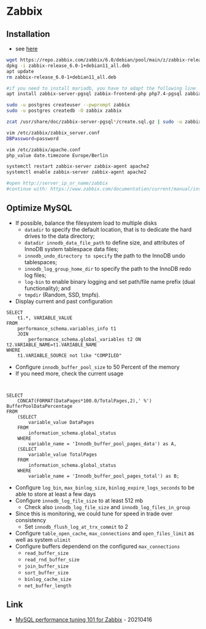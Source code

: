 # Zabbix

## Installation

* see [here](https://www.zabbix.com/download?zabbix=6.0&os_distribution=debian&os_version=11_bullseye&db=mysql&ws=apache)

```bash
wget https://repo.zabbix.com/zabbix/6.0/debian/pool/main/z/zabbix-release/zabbix-release_6.0-1+debian11_all.deb
dpkg -i zabbix-release_6.0-1+debian11_all.deb
apt update
rm zabbix-release_6.0-1+debian11_all.deb

#if you need to install mariadb, you have to adapt the following line
apt install zabbix-server-pgsql zabbix-frontend-php php7.4-pgsql zabbix-apache-conf zabbix-agent

sudo -u postgres createuser --pwprompt zabbix
sudo -u postgres createdb -O zabbix zabbix 

zcat /usr/share/doc/zabbix-server-pgsql*/create.sql.gz | sudo -u zabbix psql zabbix 

vim /etc/zabbix/zabbix_server.conf 
DBPassword=password

vim /etc/zabbix/apache.conf
php_value date.timezone Europe/Berlin

systemctl restart zabbix-server zabbix-agent apache2
systemctl enable zabbix-server zabbix-agent apache2 

#open http://server_ip_or_name/zabbix
#continue with: https://www.zabbix.com/documentation/current/manual/installation/install#installing_frontend
```

## Optimize MySQL

* If possible, balance the filesystem load to multiple disks
    * `datadir` to specify the default location, that is to dedicate the hard drives to the data directory;
    * `datadir innodb_data_file_path` to define size, and attributes of InnoDB system tablespace data files;
    * `innodb_undo_directory to specify` the path to the InnoDB undo tablespaces;
    * `innodb_log_group_home_dir` to specify the path to the InnoDB redo log files;
    * `log-bin` to enable binary logging and set path/file name prefix (dual functionality); and
    * `tmpdir` (Random, SSD, tmpfs).
* Display current and past configuration
```
SELECT
    t1.*, VARIABLE_VALUE
FROM 
    performance_schema.variables_info t1
    JOIN
        performance_schema.global_variables t2 ON t2.VARIABLE_NAME=t1.VARIABLE_NAME
WHERE
    t1.VARIABLE_SOURCE not like "COMPILED"
```
* Configure `innodb_buffer_pool_size` to 50 Percent of the memory
* If you need more, check the current usage
```


SELECT
    CONCAT(FORMAT(DataPages*100.0/TotalPages,2),' %') BufferPoolDataPercentage
FROM
    (SELECT
        variable_value DataPages 
    FROM 
        information_schema.global_status
    WHERE 
        variable_name = 'Innodb_buffer_pool_pages_data') as A,
    (SELECT
        variable_value TotalPages 
    FROM 
        information_schema.global_status
    WHERE 
        variable_name = 'Innodb_buffer_pool_pages_total') as B;
```
* Configure `log_bin`, `max_binlog_size`, `binlog_expire_logs_seconds` to be able to store at least a few days
* Configure `innodb_log_file_size` to at least 512 mb
    * Check also `innodb_log_file_size` and `innodb_log_files_in_group`
* Since this is monitoring, we could tune for speed in trade over consistency
    * Set `innodb_flush_log_at_trx_commit` to 2
* Configure `table_open_cache`, `max_connections` and `open_files_limit` as well as system `ulimit`
* Configure buffers dependend on the configured `max_connections`
    * `read_buffer_size`
    * `read_rnd_buffer_size`
    * `join_buffer_size`
    * `sort_buffer_size`
    * `binlog_cache_size`
    * `net_buffer_length` 

## Link

* [MySQL performance tuning 101 for Zabbix](https://blog.zabbix.com/mysql-performance-tuning-101-for-zabbix/13899/) - 20210416
